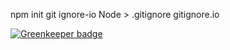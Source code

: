npm init
git ignore-io Node > .gitignore
gitignore.io


[![Greenkeeper badge](https://badges.greenkeeper.io/alanerzhao/webpack.svg)](https://greenkeeper.io/)